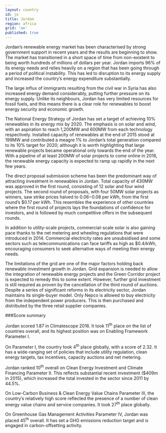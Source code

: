 ```yaml
---
layout: country
id: jo
title: Jordan
region: africa
grid: 'on'
published: true
---
```

Jordan’s renewable energy market has been characterised by strong government support in recent years and the results are beginning to show. The market has transitioned in a short space of time from non-existent to being worth hundreds of millions of dollars per year. Jordan imports 96% of its energy needs and relies heavily on a region that has been going through a period of political instability. This has led to disruption to its energy supply and increased the country’s energy expenditure substantially.

The large influx of immigrants resulting from the civil war in Syria has also increased energy demand considerably, putting further pressure on its energy supply. Unlike its neighbours, Jordan has very limited resources for fossil fuels, and this means there is a clear role for renewables to boost energy security and economic growth.

The National Energy Strategy of Jordan has set a target of achieving 10% renewables in its energy mix by 2020. The emphasis is on solar and wind, with an aspiration to reach 1,200MW and 600MW from each technology respectively. Installed capacity of renewables at the end of 2015 stood at 199MW and contributed a meagre 1% to Jordan’s total generation compared to its 10% target for 2020; although it is worth highlighting that large renewable projects became operational only towards the end of the year. With a pipeline of at least 200MW of solar projects to come online in 2016, the renewable energy capacity is expected to ramp up rapidly in the next few years.

The direct proposal submission scheme has been the predominant way of attracting investment in renewables in Jordan. Total capacity of 430MW was approved in the first round, consisting of 12 solar and four wind projects. The second round of proposals, with four 50MW solar projects as winners, saw strike prices halved to $0.06-$0.08 per kWh, from the first round’s $0.17 per kWh. This resembles the experience of other countries where the first round of projects lays the foundations of confidence for investors, and is followed by much competitive offers in the subsequent rounds.

In addition to utility-scale projects, commercial-scale solar is also gaining pace thanks to the net metering and wheeling regulations that were introduced in 2014. Commercial electricity rates are unsubsidised and some sectors such as telecommunications can face tariffs as high as $0.4/kWh, encouraging consumers to seek alternative ways of meeting their energy needs.

The limitations of the grid are one of the major factors holding back renewable investment growth in Jordan. Grid expansion is needed to allow the integration of renewable energy projects and the Green Corridor project is expected to remedy this to some extent. However, further grid investment is still required as proven by the cancellation of the third round of auctions.
Despite a series of significant reforms in its electricity sector, Jordan maintains its single-buyer model. Only Nepco is allowed to buy electricity from the independent power producers. This is then purchased and distributed by the three retail supplier companies.


###Score summary

Jordan scored 1.87 in Climatescope 2016. It took 11<sup>th</sup> place on the list of countries overall, and its highest position was on Enabling Framework Parameter I.

On Parameter I, the country took 4<sup>th</sup> place globally, with a score of 2.32. It has a wide-ranging set of policies that include utility regulation, clean energy targets, tax incentives, capacity auctions and net metering.

Jordan ranked 10<sup>th</sup> overall on Clean Energy Investment and Climate Financing Parameter II. This reflects substantial recent investment ($409m in 2015), which increased the total invested in the sector since 2011 by 44.5%.

On Low-Carbon Business & Clean Energy Value Chains Parameter III, the country’s relatively high score reflected the presence of a number of clean energy value chains and service companies. It took 27<sup>th</sup> place globally. 

On Greenhouse Gas Management Activities Parameter IV, Jordan was placed 45<sup>th</sup> overall. It has set a GHG emissions reduction target and is engaged in carbon-offsetting activity.
